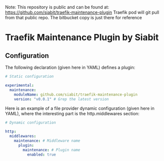 Note: This repository is public and can be found at: https://github.com/siabit/traefik-maintenance-plugin
Traefik pod will git pull from that public repo. The bitbucket copy is just there for reference 

# Traefik Maintenance Plugin by Siabit

## Configuration

The following declaration (given here in YAML) defines a plugin:

```yaml
# Static configuration

experimental:
  maintenance:
    moduleName: github.com/siabit/traefik-maintenance-plugin
    version: "v0.0.1" # Grep the latest version 

```

Here is an example of a file provider dynamic configuration (given here in YAML), where the interesting part is the http.middlewares section:

```yaml
# Dynamic configuration

http:
  middlewares:
    maintenance: # Middleware name
      plugin:
        maintenance: # Plugin name
          enabled: true
```
